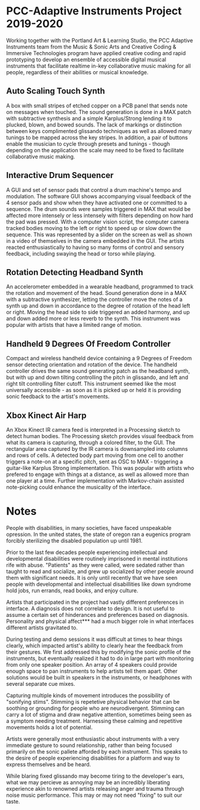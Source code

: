 
# PCC-Adaptive Instruments Project 2019-2020
Working together with the Portland Art & Learning Studio, the PCC Adaptive Instruments team from the Music & Sonic Arts and Creative Coding & Immersive Technologies program have applied creative coding and rapid prototyping to develop an ensemble of accessible digital musical instruments that facilitate realtime in-key collaborative music making for all people, regardless of their abilities or musical knowledge. 

## Auto Scaling Touch Synth
A box with small stripes of etched copper on a PCB panel that sends note on messages when touched. The sound generation is done in a MAX patch with subtractive synthesis and a simple Karplus/Strong lending it to plucked, blown, and bowed sounds. The lack of markings or distinction between keys complimented glissando techniques as well as allowed many tunings to be mapped across the key stripes. In addition, a pair of buttons enable the musician to cycle through presets and tunings - though depending on the application the scale may need to be fixed to facilitate collaborative music making.
## Interactive Drum Sequencer
A GUI and set of sensor pads that control a drum machine's tempo and modulation. The software GUI shows accompanying visual feedback of the 4 sensor pads and show when they have activated one or committed to a sequence. The drum sounds were samples triggered in MAX that would be affected more intensely or less intensely with filters depending on how hard the pad was pressed. With a computer vision script, the computer camera tracked bodies moving to the left or right to speed up or slow down the sequence. This was represented by a slider on the screen as well as shown in a video of themselves in the camera embedded in the GUI. The artists reacted enthusiastically to having so many forms of control and sensory feedback, including swaying the head or torso while playing.
## Rotation Detecting Headband Synth
An accelerometer embedded in a wearable headband, programmed to track the rotation and movement of the head. Sound generation done in a MAX with a subtractive synthesizer, letting the controller move the notes of a synth up and down in accordance to the degree of rotation of the head left or right. Moving the head side to side triggered an added harmony, and up and down added more or less reverb to the synth. This instrument was popular with artists that have a limited range of motion.
## Handheld 9 Degrees Of Freedom Controller
Compact and wireless handheld device containing a 9 Degrees of Freedom sensor detecting orientation and rotation of the device. The handheld controller drives the same sound generating patch as the headband synth, but with up and down tilting controlling the pitch in glissando, and left and right tilt controlling filter cutoff. This instrument seemed like the most universally accessible - as soon as it is picked up or held it is providing sonic feedback to the artist's movements. 
## Xbox Kinect Air Harp
An Xbox Kinect IR camera feed is interpreted in a Processing sketch to detect human bodies. The Processing sketch provides visual feedback from what its camera is capturing, through a colored filter, to the GUI. The rectangular area captured by the IR camera is downsampled into columns and rows of cells. A detected body part moving from one cell to another triggers a note-on at a specific pitch, sent as OSC to MAX - triggering a guitar-like Karplus Strong implementation. This was popular with artists who prefered to engage with things at a distance, as well as allowed more than one player at a time. Further implementation with Markov-chain assisted note-picking could enhance the musicality of the interface.


# Notes
People with disabilities, in many societies, have faced unspeakable opression. 
In the united states, the state of oregon ran a eugenics program forcibly sterilizing the disabled population up until 1981. 

Prior to the last few decades people experiencing intellectual and developmental disabilities were routinely imprisoned in mental institutions rife with abuse. "Patients" as they were called, were sedated rather than taught to read and socialize, and grew up socialized by other people around them with significant needs. It is only until recently that we have seen people with developmental and intellectual disabillities like down syndrome hold jobs, run errands, read books, and enjoy culture.

Artists that participated in the project had vastly different preferences in interface. A diagnosis does not correlate to design. It is not useful to assume a certain set of hinderances and preferences based on diagnosis. Personality and physical affect*** had a much bigger role in what interfaces different artists gravitated to. 

During testing and demo sessions it was difficult at times to hear things clearly, which impacted artist's ability to clearly hear the feedback from their gestures. We first addressed this by modifying the sonic profile of the instruments, but eventually realized it had to do in large part with monitoring from only one speaker position. An array of 4 speakers could provide enough space to pan instruments to help artists tell them apart. Other solutions would be built in speakers in the instruments, or headphones with several separate cue mixes.

Capturing multiple kinds of movement introduces the possibility of "sonifying stims". Stimming is repetetive physical behavior that can be soothing or grounding for people who are neurodivergent. Stimming can carry a lot of stigma and draw negative attention, sometimes being seen as a symptom needing treatment. Harnessing these calming and repetitive movements holds a lot of potential.

Artists were generally most enthusiastic about instruments with a very immediate gesture to sound relationship, rather than being focused primarily on the sonic pallete afforded by each instrument. This speaks to the desire of people experiencing disabilities for a platform and way to express themselves and be heard.

While blaring fixed glissando may become tiring to the developer's ears, what we may percieve as annoying may be an incredibly liberating experience akin to renowned artists releasing anger and trauma through noise music performance. This may or may not need "fixing" to suit our taste.



